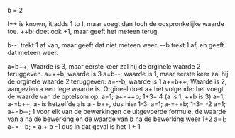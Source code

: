 
b = 2

I++ is known, it adds 1 to I, maar voegt dan toch de oospronkelijke waarde toe.
++b: doet ook +1, maar geeft het meteen terug.

b--: trekt 1 af van, maar geeft dat niet meteen weer.
--b trekt 1 af, en geeft dat meteen weer.



a=b++;  Waarde is 3, maar eerste keer zal hij de orginele waarde 2 teruggeven.
a=++b;  waarde is 3
a=b--;  waarde is 1, maar eerste keer zal hij de orginele waarde 2 teruggeven. 
a=--b;  waarde is 1
a+=b++; Waarde is 2, aangezien a een lege waarde is. Orgineel doet a+ het volgende: het voegt de waarde van de optelsom op.
a=1; a+=++b; 1+3= 4 (a is 1, ++b is 3)
a=1; a-=b++; a- is hetzelfde als a - b++, dus hier 1-3.
a=1; a-=++b; 1-3= -2
a=1; a+=b--; 1 voor elk van de bewerkingen de uitgevoerde formule, de waarde van a na de bewerking en de waarde van b na de bewerking weer 1+2
a=1; a+=--b; = a + b -1 dus in dat geval is het 1 + 1